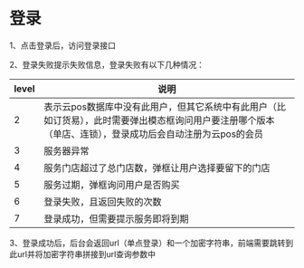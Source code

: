 # 登录

1、点击登录后，访问登录接口

2、登录失败提示失败信息，登录失败有以下几种情况：

| level |      说明        |
| ----- | --------------- |
|   2   | 表示云pos数据库中没有此用户，但其它系统中有此用户（比如订货易），此时需要弹出模态框询问用户要注册哪个版本（单店、连锁），登录成功后会自动注册为云pos的会员 |
|   3   | 服务器异常 |
|   4   | 服务门店超过了总门店数，弹框让用户选择要留下的门店 |
|   5   | 服务过期，弹框询问用户是否购买 |
|   6   | 登录失败，且返回失败的次数 |
|   7   | 登录成功，但需要提示服务即将到期 |

3、登录成功后，后台会返回url（单点登录）和一个加密字符串，前端需要跳转到此url并将加密字符串拼接到url查询参数中